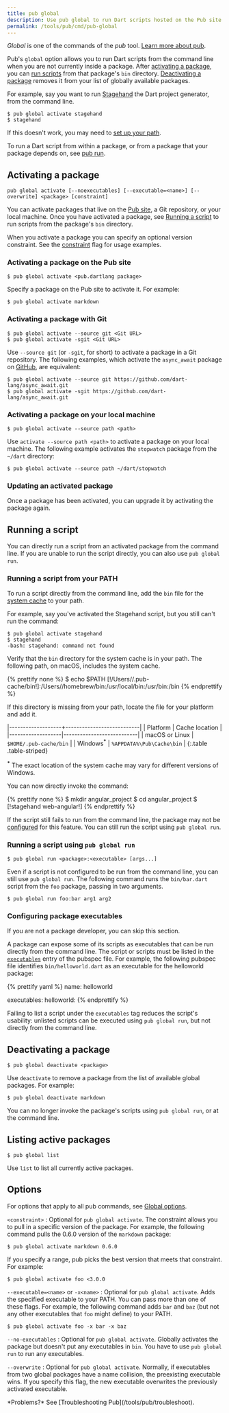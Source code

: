 ```yaml
---
title: pub global
description: Use pub global to run Dart scripts hosted on the Pub site from the command line.
permalink: /tools/pub/cmd/pub-global
---
```


_Global_ is one of the commands of the _pub_ tool.
[Learn more about pub](/tools/pub).

Pub's `global` option allows you to run Dart scripts from the
command line when you are not currently inside a package.
After [activating a package](#activating-a-package), you can
[run scripts](#running-a-script) from that package's `bin` directory.
[Deactivating a package](#deactivating-a-package) removes it from
your list of globally available packages.

For example, say you want to run
[Stagehand]({{site.pub}}/packages/stagehand)
the Dart project generator, from the command line.

```terminal
$ pub global activate stagehand
$ stagehand
```

If this doesn't work, you may need to
[set up your path](#running-a-script-from-your-path).

To run a Dart script from within a package, or from a
package that your package depends on, see [pub run](/tools/pub/cmd/pub-run).

## Activating a package

```nocode
pub global activate [--noexecutables] [--executable=<name>] [--overwrite] <package> [constraint]
```

You can activate packages that live on the
[Pub site]({{site.pub}}), a Git repository,
or your local machine.
Once you have activated a package, see [Running a
script](#running-a-script) to run scripts from the package's
`bin` directory.

When you activate a package you can specify an optional version
constraint.  See the [constraint](#options) flag for usage examples.

### Activating a package on the Pub site

```terminal
$ pub global activate <pub.dartlang package>
```

Specify a package on the Pub site to activate it. For example:

```terminal
$ pub global activate markdown
```

### Activating a package with Git

```terminal
$ pub global activate --source git <Git URL>
$ pub global activate -sgit <Git URL>
```

Use `--source git` (or `-sgit`, for short) to activate
a package in a Git repository. The following examples,
which activate the `async_await` package on
[GitHub](https://github.com/), are equivalent:

```terminal
$ pub global activate --source git https://github.com/dart-lang/async_await.git
$ pub global activate -sgit https://github.com/dart-lang/async_await.git
```

### Activating a package on your local machine

```terminal
$ pub global activate --source path <path>
```

Use `activate --source path <path>` to activate a package on your local machine.
The following example activates the `stopwatch` package from the
`~/dart` directory:

```terminal
$ pub global activate --source path ~/dart/stopwatch
```

### Updating an activated package

Once a package has been activated, you can upgrade it by activating the
package again.

## Running a script

You can directly run a script from an activated package from the
command line. If you are unable to run the script directly,
you can also use `pub global run`.

### Running a script from your PATH

To run a script directly from the command line, add the `bin` file
for the [system cache](/tools/pub/glossary#system-cache) to your path.

For example, say you've activated the Stagehand script,
but you still can't run the command:

```terminal
$ pub global activate stagehand
$ stagehand
-bash: stagehand: command not found
```

Verify that the `bin` directory for the system cache is in your path.
The following path, on macOS, includes the system cache.

{% prettify none %}
$ echo $PATH
[!/Users/<user>/.pub-cache/bin!]:/Users/<user>/homebrew/bin:/usr/local/bin:/usr/bin:/bin
{% endprettify %}

If this directory is missing from your path,
locate the file for your platform and add it.

|-------------------+---------------------------|
|      Platform     |      Cache location       |
|-------------------|---------------------------|
| macOS or Linux | `$HOME/.pub-cache/bin`        |
| Windows<sup><strong>*</strong></sup> | `%APPDATA%\Pub\Cache\bin` |
{:.table .table-striped}

<sup><strong>*</strong></sup> The exact location of the system cache
may vary for different versions of Windows.

You can now directly invoke the command:

{% prettify none %}
$ mkdir angular_project
$ cd angular_project
$ [!stagehand web-angular!]
{% endprettify %}

If the script still fails to run from the command line, the
package may not be [configured](#configuring-package-executables) for
this feature. You can still run the script using `pub global run`.

### Running a script using `pub global run`

```nocode
$ pub global run <package>:<executable> [args...]
```

Even if a script is not configured to be run from the command line,
you can still use `pub global run`.
The following command runs the `bin/bar.dart` script from the
`foo` package, passing in two arguments.

```terminal
$ pub global run foo:bar arg1 arg2
```

### Configuring package executables

If you are not a package developer, you can skip this section.

A package can expose some of its scripts as executables
that can be run directly from the command line. The script or scripts
must be listed in the
[`executables`](/tools/pub/pubspec.html#executables)
entry of the pubspec file.  For example, the following pubspec file
identifies `bin/helloworld.dart` as an executable for the helloworld
package:

{% prettify yaml %}
name: helloworld

executables:
  helloworld:
{% endprettify %}

Failing to list a script under the `executables` tag reduces the script's
usability: unlisted scripts can be executed using `pub global run`, but not
directly from the command line.

## Deactivating a package

```terminal
$ pub global deactivate <package>
```

Use `deactivate` to remove a package from the list of available
global packages. For example:

```terminal
$ pub global deactivate markdown
```

You can no longer invoke the package's scripts using `pub global run`,
or at the command line.

## Listing active packages

```terminal
$ pub global list
```

Use `list` to list all currently active packages.

## Options

For options that apply to all pub commands, see
[Global options](/tools/pub/cmd#global-options).

`<constraint>`
: Optional for `pub global activate`. The constraint allows you to pull
  in a specific version of the package. For example,
  the following command pulls the 0.6.0 version of the `markdown`
  package:

  ```terminal
  $ pub global activate markdown 0.6.0
  ```

  If you specify a range, pub picks the best version that meets that
  constraint. For example:

  ```terminal
  $ pub global activate foo <3.0.0
  ```

`--executable=<name>` or `-x<name>`
: Optional for `pub global activate`.
  Adds the specified executable to your PATH.
  You can pass more than one of these flags.
  For example, the following command adds `bar` and `baz` (but not
  any other executables that `foo` might define) to your PATH.

  ```terminal
  $ pub global activate foo -x bar -x baz
  ```

`--no-executables`
: Optional for `pub global activate`.
  Globally activates the package but doesn't put any
  executables in `bin`. You have to use `pub global run` to
  run any executables.

`--overwrite`
: Optional for `pub global activate`.
  Normally, if executables from two global packages have a name
  collision, the preexisting executable wins. If you specify this flag,
  the new executable overwrites the previously activated executable.

<aside class="alert alert-info" markdown="1">
  *Problems?* See [Troubleshooting Pub](/tools/pub/troubleshoot).
</aside>

